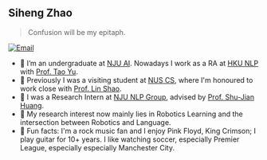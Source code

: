 </a>

## Siheng Zhao


> Confusion will be my epitaph.

[![Email](https://img.shields.io/badge/-zhaosh@smail.nju.edu.cn-911318?style=flat-square&logo=Mail.RU&logoColor=white&labelColor=c14438)](mailto:zhaosh@smail.nju.edu.cn)


- 🔭 I’m an undergraduate at [NJU AI](https://ai.nju.edu.cn). Nowadays I work as a RA at [HKU NLP](https://hkunlp.github.io/) with [Prof. Tao Yu](https://taoyds.github.io/).
- 🤩 Previously I was a visiting student at [NUS CS](https://www.comp.nus.edu.sg/cs/), where I'm honoured to work close with [Prof. Lin Shao](https://linsats.github.io/).
- 🌱 I was a Research Intern at [NJU NLP Group](http://nlp.nju.edu.cn/homepage/), advised by [Prof. Shu-Jian Huang](http://nlp.nju.edu.cn/huangsj/).
- 🤔 My research interest now mainly lies in Robotics Learning and the intersection between Robotics and Language.
- 🎵 Fun facts: I'm a rock music fan and I enjoy Pink Floyd, King Crimson; I play guitar for 10+ years. I like watching soccer, especially Premier League, especially especially Manchester City.
